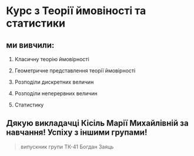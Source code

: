 # Курс з Теорії ймовіності та статистики

## ми вивчили:

1. Класичну теорію ймовірності

2. Геометричне представлення теорії ймовірності

3. Розподіли дискретних величин

4. Розподіли неперервних величин

5. Статистику

## Дякую викладачці Кісіль Марії Михайлівній за навчання! Успіху з іншими групами!

> випускник групи ТК-41 Богдан Заяць
